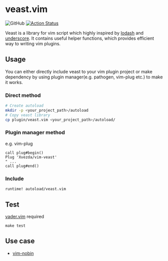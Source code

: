 # veast.vim
![GitHub](https://img.shields.io/github/license/Xvezda/vim-veast)
[![Action Status](https://github.com/Xvezda/vim-veast/workflows/Vim%20CI/badge.svg)](https://github.com/Xvezda/vim-veast/actions)

Veast is a library for vim script which highly inspired by [lodash](https://github.com/lodash/lodash) and [underscore](https://github.com/jashkenas/underscore).
It contains useful helper functions, which provides efficient way to writing vim plugins.


## Usage

You can either directly include veast to your vim plugin project or make dependency by using plugin manager(e.g. pathogen, vim-plug etc.) to make it works.

### Direct method
```sh
# Create autoload
mkdir -p <your_project_path>/autoload
# Copy veast library
cp plugin/veast.vim <your_project_path>/autoload/
```

### Plugin manager method

e.g. vim-plug
```vim
call plug#begin()
Plug 'Xvezda/vim-veast'
" ...
call plug#end()
```

### Include

```vim
runtime! autoload/veast.vim
```


## Test

[vader.vim](https://github.com/junegunn/vader.vim) required

`make test`


## Use case

* [vim-nobin](https://github.com/Xvezda/vim-nobin)

